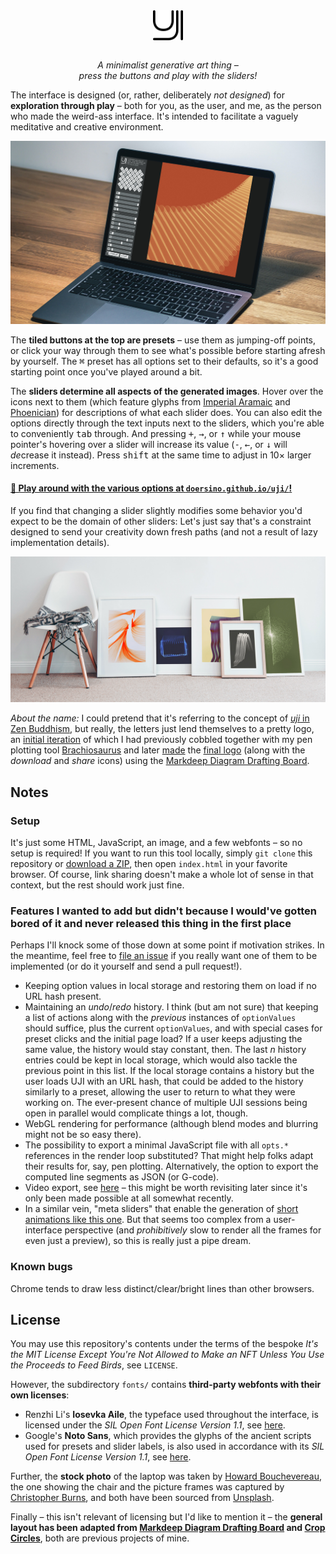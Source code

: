 <div align="center">

<img src="logo.svg" width="48" align="center">

*<br>A minimalist generative art thing –<br>press the buttons and play with the sliders!*

</div>

The interface is designed (or, rather, deliberately *not designed*) for **exploration through play** – both for you, as the user, and me, as the person who made the weird-ass interface. It's intended to facilitate a vaguely meditative and creative environment.

![It's not desktop-only, by the way!](example-laptop.jpg)

The **tiled buttons at the top are presets** – use them as jumping-off points, or click your way through them to see what's possible before starting afresh by yourself. The <kbd>⌘</kbd> preset has all options set to their defaults, so it's a good starting point once you've played around a bit.

The **sliders determine all aspects of the generated images**. Hover over the icons next to them (which feature glyphs from [Imperial Aramaic](https://en.wikipedia.org/wiki/Imperial_Aramaic#Unicode) and [Phoenician](https://en.wikipedia.org/wiki/Phoenician_alphabet#Unicode)) for descriptions of what each slider does. You can also edit the options directly through the text inputs next to the sliders, which you're able to conveniently <kbd>tab</kbd> through. And pressing <kbd>+</kbd>, <kbd>→</kbd>, or <kbd>↑</kbd> while your mouse pointer's hovering over a slider will increase its value (<kbd>-</kbd>, <kbd>←</kbd>, or <kbd>↓</kbd> will *de*crease it instead). Press <kbd>shift</kbd> at the same time to adjust in 10× larger increments.

#### [🎨 Play around with the various options at `doersino.github.io/uji/`!](https://doersino.github.io/uji/)

If you find that changing a slider slightly modifies some behavior you'd expect to be the domain of other sliders: Let's just say that's a constraint designed to send your creativity down fresh paths (and not a result of lazy implementation details).

![This is how your apartment could look with one simple trick! (The trick is: Makin' stuff with this tool.)](example-frames.jpg)

*About the name:* I could pretend that it's referring to the concept of [*uji* in Zen Buddhism](https://en.wikipedia.org/wiki/Uji_(Being-Time)), but really, the letters just lend themselves to a pretty logo, an [initial iteration](https://github.com/doersino/brachiosaurus/blob/24fb60c86e037053ed1003a356a7ca1d8135c5fd/examples.py#L413) of which I had previously cobbled together with my pen plotting tool [Brachiosaurus](https://github.com/doersino/brachiosaurus/) and later [made](https://twitter.com/doersino/status/1396194883304660997) the [final logo](https://gist.github.com/doersino/c2c4e3f110b75ac8eef3b46a8ee30d36) (along with the *download* and *share* icons) using the [Markdeep Diagram Drafting Board](https://github.com/doersino/markdeep-diagram-drafting-board).


## Notes

### Setup

It's just some HTML, JavaScript, an image, and a few webfonts – so no setup is required! If you want to run this tool locally, simply `git clone` this repository or [download a ZIP](https://github.com/doersino/uji/archive/refs/heads/main.zip), then open `index.html` in your favorite browser. Of course, link sharing doesn't make a whole lot of sense in that context, but the rest should work just fine.


### Features I wanted to add but didn't because I would've gotten bored of it and never released this thing in the first place

Perhaps I'll knock some of those down at some point if motivation strikes. In the meantime, feel free to [file an issue](http://github.com/doersino/uji/issues) if you really want one of them to be implemented (or do it yourself and send a pull request!).

* Keeping option values in local storage and restoring them on load if no URL hash present.
* Maintaining an *undo*/*redo* history. I think (but am not sure) that keeping a list of actions along with the *previous* instances of `optionValues` should suffice, plus the current `optionValues`, and with special cases for preset clicks and the initial page load? If a user keeps adjusting the same value, the history would stay constant, then. The last *n* history entries could be kept in local storage, which would also tackle the previous point in this list. If the local storage contains a history but the user loads UJI with an URL hash, that could be added to the history similarly to a preset, allowing the user to return to what they were working on. The ever-present chance of multiple UJI sessions being open in parallel would complicate things a lot, though.
* WebGL rendering for performance (although blend modes and blurring might not be so easy there).
* The possibility to export a minimal JavaScript file with all `opts.*` references in the render loop substituted? That might help folks adapt their results for, say, pen plotting. Alternatively, the option to export the computed line segments as JSON (or G-code).
* Video export, see [here](https://stackoverflow.com/questions/19235286/convert-html5-canvas-sequence-to-a-video-file/62065826#62065826) – this might be worth revisiting later since it's only been made possible at all somewhat recently.
* In a similar vein, "meta sliders" that enable the generation of [short animations like this one](https://www.reddit.com/r/generative/comments/nozv1a/one_way_portal_made_with_uji/). But that seems too complex from a user-interface perspective (and *prohibitively* slow to render all the frames for even just a preview), so this is really just a pipe dream.


### Known bugs

Chrome tends to draw less distinct/clear/bright lines than other browsers.


## License

You may use this repository's contents under the terms of the bespoke *It's the MIT License Except You're Not Allowed to Make an NFT Unless You Use the Proceeds to Feed Birds*, see `LICENSE`.

However, the subdirectory `fonts/` contains **third-party webfonts with their own licenses**:

* Renzhi Li's **Iosevka Aile**, the typeface used throughout the interface, is licensed under the *SIL Open Font License Version 1.1*, see [here](https://github.com/be5invis/Iosevka/blob/master/LICENSE.md).
* Google's **Noto Sans**, which provides the glyphs of the ancient scripts used for presets and slider labels, is also used in accordance with its *SIL Open Font License Version 1.1*, see [here](https://github.com/googlefonts/noto-fonts/blob/main/LICENSE).

Further, the **stock photo** of the laptop was taken by [Howard Bouchevereau](https://unsplash.com/photos/RSCirJ70NDM), the one showing the chair and the picture frames was captured by [Christopher Burns](https://unsplash.com/photos/BdVQU-NDtA8), and both have been sourced from [Unsplash](https://unsplash.com/).

Finally – this isn't relevant of licensing but I'd like to mention it – the **general layout has been adapted from [Markdeep Diagram Drafting Board](https://github.com/doersino/markdeep-diagram-drafting-board) and [Crop Circles](https://github.com/doersino/cropcircles)**, both are previous projects of mine.
